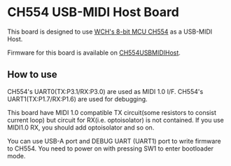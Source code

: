 # CH554 USB-MIDI Host Board

This board is designed to use [WCH's 8-bit MCU CH554](http://wch-ic.com/products/CH554.html) as a USB-MIDI Host.

Firmware for this board is available on [CH554USBMIDIHost](https://github.com/JA1TYE/CH554USBMIDIHost).

## How to use
CH554's UART0(TX:P3.1/RX:P3.0) are used as MIDI 1.0 I/F. 
CH554's UART1(TX:P1.7/RX:P1.6) are used for debugging.

This board have MIDI 1.0 compatible TX circuit(some resistors to consist current loop) but circuit for RX(i.e. optoisolator) is not contained. If you use MIDI1.0 RX, you should add optoisolator and so on.

You can use USB-A port and DEBUG UART (UART1) port to write firmware to CH554.
You need to power on with pressing SW1 to enter bootloader mode.